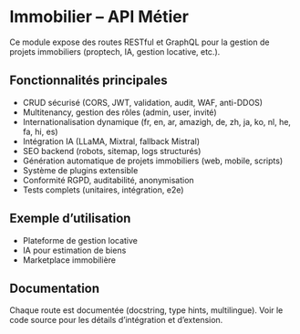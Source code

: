 # Immobilier – API Métier

Ce module expose des routes RESTful et GraphQL pour la gestion de projets immobiliers (proptech, IA, gestion locative, etc.).

## Fonctionnalités principales
- CRUD sécurisé (CORS, JWT, validation, audit, WAF, anti-DDOS)
- Multitenancy, gestion des rôles (admin, user, invité)
- Internationalisation dynamique (fr, en, ar, amazigh, de, zh, ja, ko, nl, he, fa, hi, es)
- Intégration IA (LLaMA, Mixtral, fallback Mistral)
- SEO backend (robots, sitemap, logs structurés)
- Génération automatique de projets immobiliers (web, mobile, scripts)
- Système de plugins extensible
- Conformité RGPD, auditabilité, anonymisation
- Tests complets (unitaires, intégration, e2e)

## Exemple d’utilisation
- Plateforme de gestion locative
- IA pour estimation de biens
- Marketplace immobilière

## Documentation
Chaque route est documentée (docstring, type hints, multilingue). Voir le code source pour les détails d’intégration et d’extension.

